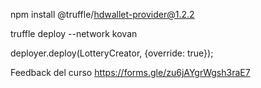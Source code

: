 npm install @truffle/hdwallet-provider@1.2.2

truffle deploy --network kovan

deployer.deploy(LotteryCreator, {override: true});

Feedback del curso
https://forms.gle/zu6jAYgrWgsh3raE7